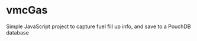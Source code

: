 vmcGas
======

Simple JavaScript project to capture fuel fill up info, and save to a PouchDB database

